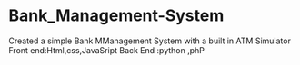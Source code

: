 # Bank_Management-System


Created a simple Bank MManagement System with a built in ATM Simulator
Front end:Html,css,JavaSript
Back End :python ,phP
